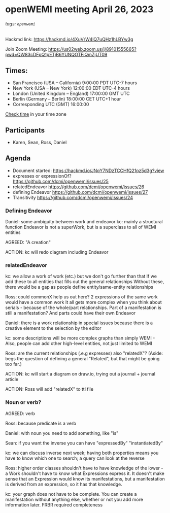 # openWEMI meeting April 26, 2023
###### tags: `openwemi`

Hackmd link: https://hackmd.io/4XuVrW4lQ7uQHz1hLBYw3g

Join Zoom Meeting: 
https://us02web.zoom.us/j/89101555665?pwd=QW83cDFpQ1pETjB6YUNQOTFiQmZjUT09

## Times:
* San Francisco (USA – California)	 9:00:00	PDT	UTC-7 hours
* New York (USA – New York)	 12:00:00	EDT	UTC-4 hours
* London (United Kingdom – England)	17:00:00	GMT	UTC
* Berlin (Germany – Berlin)	18:00:00	CET	UTC+1 hour
* Corresponding UTC (GMT)	 16:00:00

[Check time](https://www.timeanddate.com/worldclock/fixedtime.html?iso=20230426T1600) in your time zone

## Participants
* Karen, Sean, Ross, Daniel

## Agenda

* Document started: https://hackmd.io/JNqY7NDzTCCHfQ21pz5d3g?view 
* expresses or expressionOf? https://github.com/dcmi/openwemi/issues/25
* relatedEndeavor https://github.com/dcmi/openwemi/issues/26
* defining Endeavor https://github.com/dcmi/openwemi/issues/27
*  Transitivity https://github.com/dcmi/openwemi/issues/24

### Defining Endeavor

Daniel: some ambiguity between work and endeavor
kc: mainly a structural function
Endeavor is not a superWork, but is a superclass to all of WEMI entities

AGREED: "A creation"

ACTION: kc will redo diagram including Endeavor

### relatedEndeavor

kc: we allow a work of work (etc.) but we don't go further than that
If we add these to all entities that fills out the general relationships
Without these, there would be a gap as people define entity/same-entity relationships

Ross: could commonX help us out here? 2 expressions of the same work would have a common work
It all gets more complex when you think about serials - because of the whole/part relationships. Part of a manifestation is still a manifestation? And parts could have their own Endeavor

Daniel: there is a work relationship in special issues because there is a creative element to the selection by the editor

kc: some descriptions will be more complex graphs than simply WEMI - Also, people can add other high-level entities, not just limited to WEMI

Ross: are the current relationships (.e.g expresses) also "relatedX"? 
(Aside: begs the question of defining a general "Related", but that might be going too far.)

ACTION: kc will start a diagram on draw.io, trying out a journal + journal article

ACTION: Ross will add "relatedX" to ttl file

### Noun or verb?

AGREED: verb

Ross: because predicate is a verb

Daniel: with noun you need to add something, like "is"

Sean: if you want the inverse you can have "expressedBy" "instantiatedBy"

kc: we can discuss inverse next week; having both properties means you have to know which one to search; a query can look at the reverse

Ross: higher order classes shouldn't have to have knowledge of the lower - a Work shouldn't have to know what Expressions express it. It doesn't make sense that an Expression would know its manifestations, but a manifestation is derived from an expression, so it has that knowledge.

kc: your graph does not have to be complete. You can create a manifestation without anything else, whether or not you add more information later. FRBR required completeness
